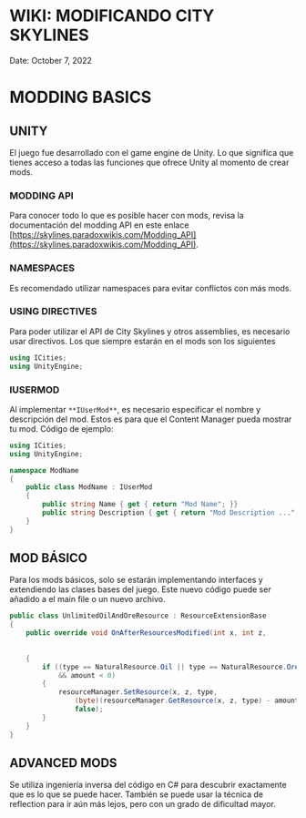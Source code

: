# WIKI: MODIFICANDO CITY SKYLINES

Date: October 7, 2022

# MODDING BASICS

## UNITY

El juego fue desarrollado con el game engine de Unity. Lo que significa que tienes acceso a todas las funciones que ofrece Unity al momento de crear mods.

### MODDING API

Para conocer todo lo que es posible hacer con mods, revisa la documentación del modding API en este enlace [https://skylines.paradoxwikis.com/Modding_API](https://skylines.paradoxwikis.com/Modding_API).

### NAMESPACES

Es recomendado utilizar namespaces para evitar conflictos con más mods.

### USING DIRECTIVES

Para poder utilizar el API de City Skylines y otros assemblies, es necesario usar directivos. Los que siempre estarán en el mods son los siguientes

```csharp
using ICities;
using UnityEngine;
```

### IUSERMOD

Al implementar `**IUserMod**`, es necesario especificar el nombre y descripción del mod. Estos es para que el Content Manager pueda mostrar tu mod. Código de ejemplo:

```csharp
using ICities;
using UnityEngine;

namespace ModName
{
	public class ModName : IUserMod
	{
		public string Name { get { return "Mod Name"; }}
		public string Description { get { return "Mod Description ..."; }}
	}
}
```

## MOD BÁSICO

Para los mods básicos, solo se estarán implementando interfaces y extendiendo las clases bases del juego. Este nuevo código puede ser añadido a el main file o un nuevo archivo.

```csharp
public class UnlimitedOilAndOreResource : ResourceExtensionBase
{
	public override void OnAfterResourcesModified(int x, int z,
																											NaturalResource type,
																											int amount)
	{
		if ((type == NaturalResource.Oil || type == NaturalResource.Ore)
			&& amount < 0)
		{
			resourceManager.SetResource(x, z, type,
				(byte)(resourceManager.GetResource(x, z, type) - amount),
				false);
		}
	}
}
```

## ADVANCED MODS

Se utiliza ingeniería inversa del código en C# para descubrir exactamente que es lo que se puede hacer. También se puede usar la técnica de reflection para ir aún más lejos, pero con un grado de dificultad mayor.

